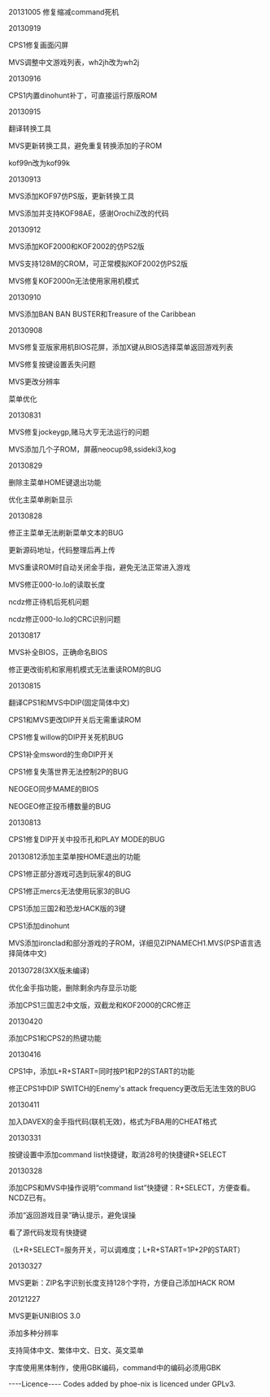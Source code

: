 20131005
修复缩减command死机


20130919

CPS1修复画面闪屏

MVS调整中文游戏列表，wh2jh改为wh2j


20130916

CPS1内置dinohunt补丁，可直接运行原版ROM


20130915

翻译转换工具

MVS更新转换工具，避免重复转换添加的子ROM

kof99n改为kof99k


20130913

MVS添加KOF97仿PS版，更新转换工具

MVS添加并支持KOF98AE，感谢OrochiZ改的代码


20130912

MVS添加KOF2000和KOF2002的仿PS2版

MVS支持128M的CROM，可正常模拟KOF2002仿PS2版

MVS修复KOF2000n无法使用家用机模式


20130910

MVS添加BAN BAN BUSTER和Treasure of the Caribbean


20130908

MVS修复亚版家用机BIOS花屏，添加X键从BIOS选择菜单返回游戏列表

MVS修复按键设置丢失问题

MVS更改分辨率

菜单优化


20130831

MVS修复jockeygp,赌马大亨无法运行的问题

MVS添加几个子ROM，屏蔽neocup98,ssideki3,kog


20130829

删除主菜单HOME键退出功能

优化主菜单刷新显示


20130828

修正主菜单无法刷新菜单文本的BUG

更新源码地址，代码整理后再上传

MVS重读ROM时自动关闭金手指，避免无法正常进入游戏

MVS修正000-lo.lo的读取长度

ncdz修正待机后死机问题

ncdz修正000-lo.lo的CRC识别问题


20130817

MVS补全BIOS，正确命名BIOS

修正更改街机和家用机模式无法重读ROM的BUG


20130815

翻译CPS1和MVS中DIP(固定简体中文)

CPS1和MVS更改DIP开关后无需重读ROM

CPS1修复willow的DIP开关死机BUG

CPS1补全msword的生命DIP开关

CPS1修复失落世界无法控制2P的BUG

NEOGEO同步MAME的BIOS

NEOGEO修正投币槽数量的BUG


20130813

CPS1修复DIP开关中投币孔和PLAY MODE的BUG

20130812添加主菜单按HOME退出的功能

CPS1修正部分游戏可选到玩家4的BUG

CPS1修正mercs无法使用玩家3的BUG

CPS1添加三国2和恐龙HACK版的3键

CPS1添加dinohunt

MVS添加ironclad和部分游戏的子ROM，详细见ZIPNAMECH1.MVS(PSP语言选择简体中文)


20130728(3XX版未编译)

优化金手指功能，删除剩余内存显示功能

添加CPS1三国志2中文版，双截龙和KOF2000的CRC修正


20130420

添加CPS1和CPS2的热键功能


20130416

CPS1中，添加L+R+START=同时按P1和P2的START的功能

修正CPS1中DIP SWITCH的Enemy's attack frequency更改后无法生效的BUG


20130411

加入DAVEX的金手指代码(联机无效)，格式为FBA用的CHEAT格式


20130331

按键设置中添加command list快捷键，取消28号的快捷键R+SELECT


20130328

添加CPS和MVS中操作说明“command list”快捷键：R+SELECT，方便查看。NCDZ已有。

添加“返回游戏目录”确认提示，避免误操

看了源代码发现有快捷键

（L+R+SELECT=服务开关，可以调难度；L+R+START=1P+2P的START）


20130327

MVS更新：ZIP名字识别长度支持128个字符，方便自己添加HACK ROM


20121227

MVS更新UNIBIOS 3.0

添加多种分辨率

支持简体中文、繁体中文、日文、英文菜单

字库使用黑体制作，使用GBK编码，command中的编码必须用GBK

----Licence----
Codes added by phoe-nix is licenced under GPLv3.


